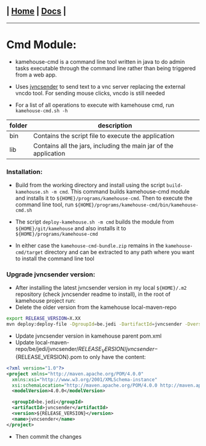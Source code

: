 | [Home](/README.md) | [Docs](/docs/README.md) |
---------------------------------------------------------------

*********************

# Cmd Module:

* kamehouse-cmd is a command line tool written in java to do admin tasks executable through the
 command line rather than being triggered from a web app.

* Uses [jvncsender](https://github.com/nbrest/jvncsender) to send text to a vnc server replacing the external vncdo tool. For sending mouse clicks, vncdo is still needed

* For a list of all operations to execute with kamehouse cmd, run `kamehouse-cmd.sh -h`

| folder | description |
| ---- | --------|
| bin | Contains the script file to execute the application |
| lib | Contains all the jars, including the main jar of the application |

### Installation:

- Build from the working directory and install using the script `build-kamehouse.sh -m cmd`. This command builds kamehouse-cmd module and installs it to `${HOME}/programs/kamehouse-cmd`. Then to execute the command line tool, run `${HOME}/programs/kamehouse-cmd/bin/kamehouse-cmd.sh`

- The script `deploy-kamehouse.sh -m cmd` builds the module from `${HOME}/git/kamehouse` and also installs it to `${HOME}/programs/kamehouse-cmd`

- In either case the `kamehouse-cmd-bundle.zip` remains in the `kamehouse-cmd/target` directory and can be extracted to any path where you want to install the command line tool
 
### Upgrade jvncsender version:

- After installing the latest jvncsender version in my local `${HOME}/.m2` repository (check jvncsender readme to install), in the root of kamehouse project run:
- Delete the older version from the kamehouse local-maven-repo
```sh
export RELEASE_VERSION=X.XX
mvn deploy:deploy-file -DgroupId=be.jedi -DartifactId=jvncsender -Dversion=${RELEASE_VERSION} -Durl=file:./local-maven-repo/ -DrepositoryId=local-maven-repo -DupdateReleaseInfo=true -Dfile=${HOME}/.m2/repository/be/jedi/jvncsender/${RELEASE_VERSION}-SNAPSHOT/jvncsender-${RELEASE_VERSION}-SNAPSHOT-jar-with-dependencies.jar
```
- Update jvncsender version in kamehouse parent pom.xml
- Update local-maven-repo/be/jedi/jvncsender/${RELEASE_VERSION}/jvncsender-${RELEASE_VERSION}.pom to only have the content:
```xml
<?xml version="1.0"?>
<project xmlns="http://maven.apache.org/POM/4.0.0"
  xmlns:xsi="http://www.w3.org/2001/XMLSchema-instance"
  xsi:schemaLocation="http://maven.apache.org/POM/4.0.0 http://maven.apache.org/xsd/maven-4.0.0.xsd">
  <modelVersion>4.0.0</modelVersion>

  <groupId>be.jedi</groupId>
  <artifactId>jvncsender</artifactId>
  <version>${RELEASE_VERSION}</version>
  <name>jvncsender</name>
</project>
```
- Then commit the changes
